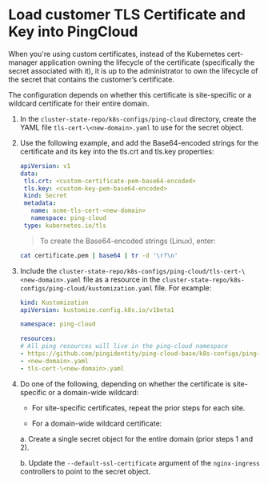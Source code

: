 # Load customer TLS Certificate and Key into PingCloud

When you're using custom certificates, instead of the Kubernetes cert-manager application owning the lifecycle of the certificate (specifically the secret associated with it), it is up to the administrator to own the lifecycle of the secret that contains the customer’s certificate. 

The configuration depends on whether this certificate is site-specific or a wildcard certificate for their entire domain.

1. In the `cluster-state-repo/k8s-configs/ping-cloud` directory, create the YAML file `tls-cert-\<new-domain>.yaml` to use for the secret object. 

2. Use the following example, and add the Base64-encoded strings for the certificate and its key into the tls.crt and tls.key properties:

   ```yaml
   apiVersion: v1
   data:
    tls.crt: <custom-certificate-pem-base64-encoded>
    tls.key: <custom-key-pem-base64-encoded>
    kind: Secret
    metadata:
      name: acme-tls-cert-<new-domain>
      namespace: ping-cloud
    type: kubernetes.io/tls
   ```

   > To create the Base64-encoded strings (Linux), enter:

   ```bash
   cat certificate.pem | base64 | tr -d '\r?\n'
   ```

3. Include the `cluster-state-repo/k8s-configs/ping-cloud/tls-cert-\<new-domain>.yaml` file as a resource in the `cluster-state-repo/k8s-configs/ping-cloud/kustomization.yaml` file. For example:

   ```yaml
   kind: Kustomization
   apiVersion: kustomize.config.k8s.io/v1beta1

   namespace: ping-cloud

   resources:
   # All ping resources will live in the ping-cloud namespace
   - https://github.com/pingidentity/ping-cloud-base/k8s-configs/ping-cloud/prod/small?ref=v1.1-release-branch
   - <new-domain>.yaml
   - tls-cert-\<new-domain>.yaml
   ```

4. Do one of the following, depending on whether the certificate is site-specific or a domain-wide wildcard:

   * For site-specific certificates, repeat the prior steps for each site. 

   * For a domain-wide wildcard certificate:
  
    a. Create a single secret object for the entire domain (prior steps 1 and 2).

    b. Update the `--default-ssl-certificate` argument of the `nginx-ingress` controllers to point to the secret object. 
